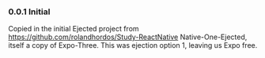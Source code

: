 ### 0.0.1 Initial

Copied in the initial Ejected project from <https://github.com/rolandhordos/Study-ReactNative> Native-One-Ejected, itself a copy of Expo-Three.  This was ejection option 1, leaving us Expo free.
